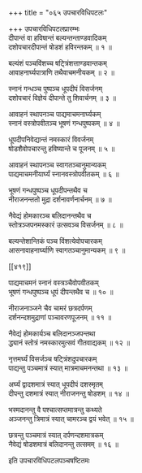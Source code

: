 +++
title = "०६५ उपचारविधिपटलः"

+++
उपचारविधिपटलप्रारम्भः  
दीपान्तं वा हविषान्तं बल्यन्तन्ताण्डवादिकम्  
दशोपचारदीपान्तं षोडशं हविरन्तकम् ॥ १ ॥


बल्यंशं पञ्चविंशच्च षट्त्रिंशत्ताण्डवान्तकम्  
आवाहनार्घ्यपात्राणि तथैवाचमनीयकम् ॥ २ ॥


स्नानं गन्धञ्च पुष्पञ्च धूपदीपं विसर्जनम्  
दशोपचारं विज्ञेयं दीपान्ते तु शिवार्चनम् ॥ ३ ॥


आवाहनं स्थापनञ्च पाद्यमाचमनार्घ्यकम्  
स्नानं वस्त्रोपवीतञ्च भूषणं गन्धपुष्पकम् ॥ ४ ॥


धूपदीपनिवेद्यान्तं नमस्कारं विवर्जनम्  
षोडशैवोपचारन्तु हविष्यान्ते च पूजनम् ॥ ५ ॥


आवाहनं स्थापनञ्च स्वागतञ्चानुमान्यकम्  
पाद्यमाचमनीयार्घ्यं स्नानवस्त्रोपवीतकम् ॥ ६ ॥


भूषणं गन्धपुष्पञ्च धूपदीपन्तथैव च  
नीराजनन्ततो मुद्रा दर्शनावर्णनार्चनम् ॥ ७ ॥


नैवेद्यं होमकारञ्च बलिदानन्तथैव च  
स्तोत्रञ्जपनमस्कारं उत्सवञ्च विसर्जनम् ॥ ८ ॥


बल्यन्तेशान्तिकं पञ्च विंशत्येवोपचारकम्  
आसनावाहनार्घ्याणि स्वागतञ्चानुमान्यकम् ॥ ९ ॥



[[४१९]]  

पाद्यमाचमनं स्नानं वस्त्रञ्चैवोपवीतकम्  
भूषणं गन्धपुष्पञ्च धूपं दीपन्तथैव च ॥ १० ॥


नीराजनाञ्जने चैव चामरं छत्रदर्पणम्  
दर्शनन्दशमुद्राणां पञ्चावरणपूजनम् ॥ ११ ॥


नैवेद्यं होमकार्यञ्च बलिदानञ्जपन्तथा  
द्ध्यानं स्तोत्रं नमस्कारमुत्सवं गीतवाद्यकम् ॥ १२ ॥


नृत्तमर्घ्यं विसर्जञ्च षट्त्रिंशदुपचारकम्  
पाद्यन्तु पञ्चमात्रं स्यात् मात्रमाचमनन्तथा ॥ १३ ॥


अर्घ्यं द्वादशमात्रं स्यात् धूपदीपं दशस्मृतम्  
दीपन्तु दशमात्रं स्यात् नीराजनन्तु षोडशम् ॥ १४ ॥


भस्मदानन्तु वै पश्चात्सप्तमात्रन्तु कथ्यते  
अञ्जनन्तु त्रिमात्रं स्यात् चामरञ्च द्वयं भवेत् ॥ १५ ॥


छत्रन्तु पञ्चमात्रं स्यात् दर्पणन्दशमात्रकम्  
नैवेद्यं षोडशमात्रं बलिदानन्तु तत्समम् ॥ १६ ॥


इति उपचारविधिपटलपञ्चषष्टितमः  
